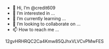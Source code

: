 - 👋 Hi, I’m @credit609
- 👀 I’m interested in ...
- 🌱 I’m currently learning ...
- 💞️ I’m looking to collaborate on ...
- 📫 How to reach me ...

<!---
credit609/credit609 is a ✨ special ✨ repository because its `README.md` (this file) appears on your GitHub profile.
You can click the Preview link to take a look at your changes.
--->
12gvHRHRQC2Ca4Kmw85QJhxVLVCvPMwFES

